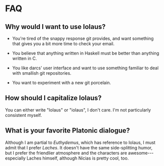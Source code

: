 # FAQ

Why would I want to use Iolaus?
-------------------------------

- You're tired of the snappy response git provides, and want something
  that gives you a bit more time to check your email.

- You believe that anything written in Haskell must be better than
  anything written in C.

- You like darcs' user interface and want to use something familiar to
  deal with smallish git repositories.

- You want to experiment with a new git porcelain.

How should I capitalize Iolaus?
-------------------------------

You can either write "Iolaus" or "iolaus", I don't care.  I'm not
particularly consistent myself.

What is your favorite Platonic dialogue?
----------------------------------------

Although I am partial to *Euthydemus*, which has reference to Iolaus,
I must admit that I prefer *Laches*.  It doesn't have the same
side-splitting humor, but I prefer the friendlier atmosphere and the
characters are awesome---especially Laches himself, although Nicias is
pretty cool, too.
